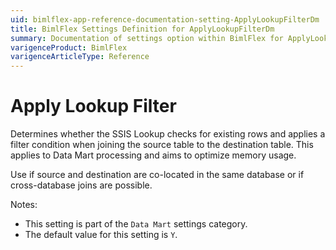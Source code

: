 ```yaml
---
uid: bimlflex-app-reference-documentation-setting-ApplyLookupFilterDm
title: BimlFlex Settings Definition for ApplyLookupFilterDm
summary: Documentation of settings option within BimlFlex for ApplyLookupFilterDm
varigenceProduct: BimlFlex
varigenceArticleType: Reference
---
```


# Apply Lookup Filter

Determines whether the SSIS Lookup checks for existing rows and applies a filter condition when joining the source table to the destination table. This applies to Data Mart processing and aims to optimize memory usage.

Use if source and destination are co-located in the same database or if cross-database joins are possible.

Notes:

* This setting is part of the `Data Mart` settings category.
* The default value for this setting is `Y`.
